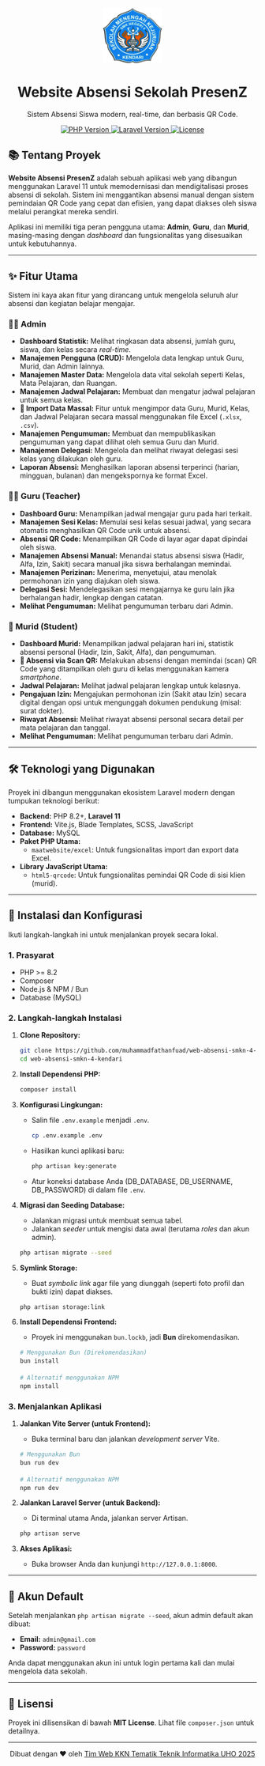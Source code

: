 <div align="center">
<img src="public/images/logo.png" alt="Logo SMKN 4 Kendari" width="120" />
<h1>Website Absensi Sekolah PresenZ</h1>
<p>
Sistem Absensi Siswa modern, real-time, dan berbasis QR Code.
</p>
<p> 
<a href="https://php.net"> <img src="https://img.shields.io/badge/PHP-8.2%2B-777BB4?style=flat-square&logo=php" alt="PHP Version"> </a> 
<a href="https://laravel.com"> <img src="https://img.shields.io/badge/Laravel-11.x-FF2D20?style=flat-square&logo=laravel" alt="Laravel Version"> </a> 
<a href="https://opensource.org/licenses/MIT"> <img src="https://img.shields.io/badge/License-MIT-green?style=flat-square" alt="License"> </a> 
</p>
</div>

## 📚 Tentang Proyek

**Website Absensi PresenZ** adalah sebuah aplikasi web yang dibangun menggunakan Laravel 11 untuk memodernisasi dan mendigitalisasi proses absensi di sekolah. Sistem ini menggantikan absensi manual dengan sistem pemindaian QR Code yang cepat dan efisien, yang dapat diakses oleh siswa melalui perangkat mereka sendiri.

Aplikasi ini memiliki tiga peran pengguna utama: **Admin**, **Guru**, dan **Murid**, masing-masing dengan *dashboard* dan fungsionalitas yang disesuaikan untuk kebutuhannya.

-----

## ✨ Fitur Utama

Sistem ini kaya akan fitur yang dirancang untuk mengelola seluruh alur absensi dan kegiatan belajar mengajar.

### 👨‍💼 Admin

  * **Dashboard Statistik:** Melihat ringkasan data absensi, jumlah guru, siswa, dan kelas secara *real-time*.
  * **Manajemen Pengguna (CRUD):** Mengelola data lengkap untuk Guru, Murid, dan Admin lainnya.
  * **Manajemen Master Data:** Mengelola data vital sekolah seperti Kelas, Mata Pelajaran, dan Ruangan.
  * **Manajemen Jadwal Pelajaran:** Membuat dan mengatur jadwal pelajaran untuk semua kelas.
  * **🚀 Import Data Massal:** Fitur untuk mengimpor data Guru, Murid, Kelas, dan Jadwal Pelajaran secara massal menggunakan file Excel (`.xlsx`, `.csv`).
  * **Manajemen Pengumuman:** Membuat dan mempublikasikan pengumuman yang dapat dilihat oleh semua Guru dan Murid.
  * **Manajemen Delegasi:** Mengelola dan melihat riwayat delegasi sesi kelas yang dilakukan oleh guru.
  * **Laporan Absensi:** Menghasilkan laporan absensi terperinci (harian, mingguan, bulanan) dan mengekspornya ke format Excel.

### 👩‍🏫 Guru (Teacher)

  * **Dashboard Guru:** Menampilkan jadwal mengajar guru pada hari terkait.
  * **Manajemen Sesi Kelas:** Memulai sesi kelas sesuai jadwal, yang secara otomatis menghasilkan QR Code unik untuk absensi.
  * **Absensi QR Code:** Menampilkan QR Code di layar agar dapat dipindai oleh siswa.
  * **Manajemen Absensi Manual:** Menandai status absensi siswa (Hadir, Alfa, Izin, Sakit) secara manual jika siswa berhalangan memindai.
  * **Manajemen Perizinan:** Menerima, menyetujui, atau menolak permohonan izin yang diajukan oleh siswa.
  * **Delegasi Sesi:** Mendelegasikan sesi mengajarnya ke guru lain jika berhalangan hadir, lengkap dengan catatan.
  * **Melihat Pengumuman:** Melihat pengumuman terbaru dari Admin.

### 🎒 Murid (Student)

  * **Dashboard Murid:** Menampilkan jadwal pelajaran hari ini, statistik absensi personal (Hadir, Izin, Sakit, Alfa), dan pengumuman.
  * **📲 Absensi via Scan QR:** Melakukan absensi dengan memindai (scan) QR Code yang ditampilkan oleh guru di kelas menggunakan kamera *smartphone*.
  * **Jadwal Pelajaran:** Melihat jadwal pelajaran lengkap untuk kelasnya.
  * **Pengajuan Izin:** Mengajukan permohonan izin (Sakit atau Izin) secara digital dengan opsi untuk mengunggah dokumen pendukung (misal: surat dokter).
  * **Riwayat Absensi:** Melihat riwayat absensi personal secara detail per mata pelajaran dan tanggal.
  * **Melihat Pengumuman:** Melihat pengumuman terbaru dari Admin.

-----

## 🛠️ Teknologi yang Digunakan

Proyek ini dibangun menggunakan ekosistem Laravel modern dengan tumpukan teknologi berikut:

  * **Backend:** PHP 8.2+, **Laravel 11**
  * **Frontend:** Vite.js, Blade Templates, SCSS, JavaScript
  * **Database:** MySQL
  * **Paket PHP Utama:**
      * `maatwebsite/excel`: Untuk fungsionalitas import dan export data Excel.
  * **Library JavaScript Utama:**
      * `html5-qrcode`: Untuk fungsionalitas pemindai QR Code di sisi klien (murid).

-----

## 🚀 Instalasi dan Konfigurasi

Ikuti langkah-langkah ini untuk menjalankan proyek secara lokal.

### 1\. Prasyarat

  * PHP \>= 8.2
  * Composer
  * Node.js & NPM / Bun
  * Database (MySQL)

### 2\. Langkah-langkah Instalasi

1.  **Clone Repository:**

    ```bash
    git clone https://github.com/muhammadfathanfuad/web-absensi-smkn-4-kendari.git
    cd web-absensi-smkn-4-kendari
    ```

2.  **Install Dependensi PHP:**

    ```bash
    composer install
    ```

3.  **Konfigurasi Lingkungan:**

      * Salin file `.env.example` menjadi `.env`.
        ```bash
        cp .env.example .env
        ```
      * Hasilkan kunci aplikasi baru:
        ```bash
        php artisan key:generate
        ```
      * Atur koneksi database Anda (DB\_DATABASE, DB\_USERNAME, DB\_PASSWORD) di dalam file `.env`.

4.  **Migrasi dan Seeding Database:**

      * Jalankan migrasi untuk membuat semua tabel.
      * Jalankan *seeder* untuk mengisi data awal (terutama *roles* dan akun admin).

    <!-- end list -->

    ```bash
    php artisan migrate --seed
    ```

5.  **Symlink Storage:**

      * Buat *symbolic link* agar file yang diunggah (seperti foto profil dan bukti izin) dapat diakses.

    <!-- end list -->

    ```bash
    php artisan storage:link
    ```

6.  **Install Dependensi Frontend:**

      * Proyek ini menggunakan `bun.lockb`, jadi **Bun** direkomendasikan.

    <!-- end list -->

    ```bash
    # Menggunakan Bun (Direkomendasikan)
    bun install

    # Alternatif menggunakan NPM
    npm install
    ```

### 3\. Menjalankan Aplikasi

1.  **Jalankan Vite Server (untuk Frontend):**

      * Buka terminal baru dan jalankan *development server* Vite.

    <!-- end list -->

    ```bash
    # Menggunakan Bun
    bun run dev

    # Alternatif menggunakan NPM
    npm run dev
    ```

2.  **Jalankan Laravel Server (untuk Backend):**

      * Di terminal utama Anda, jalankan server Artisan.

    <!-- end list -->

    ```bash
    php artisan serve
    ```

3.  **Akses Aplikasi:**

      * Buka browser Anda dan kunjungi `http://127.0.0.1:8000`.

-----

## 🔑 Akun Default

Setelah menjalankan `php artisan migrate --seed`, akun admin default akan dibuat:

  * **Email:** `admin@gmail.com`
  * **Password:** `password`

Anda dapat menggunakan akun ini untuk login pertama kali dan mulai mengelola data sekolah.

-----

## 📄 Lisensi

Proyek ini dilisensikan di bawah **MIT License**. Lihat file `composer.json` untuk detailnya.

-----

<div align="center">
Dibuat dengan ❤️ oleh <a href="[https://github.com/muhammadfathanfuad](https://www.google.com/search?q=https://github.com/muhammadfathanfuad)">Tim Web KKN Tematik Teknik Informatika UHO 2025</a>
</div>
